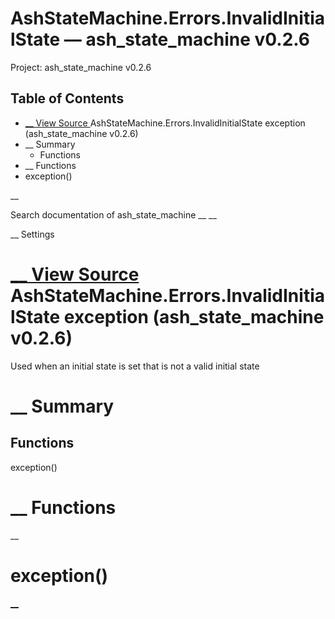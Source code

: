 # AshStateMachine.Errors.InvalidInitialState — ash_state_machine v0.2.6

Project: ash_state_machine v0.2.6

## Table of Contents

- [ __ View Source ](external_link) AshStateMachine.Errors.InvalidInitialState exception (ash_state_machine v0.2.6)
- __ Summary
  - Functions
- __ Functions
- exception()

__

Search documentation of ash_state_machine __ __

__ Settings

#  [ __ View Source ](external_link) AshStateMachine.Errors.InvalidInitialState exception (ash_state_machine v0.2.6)

Used when an initial state is set that is not a valid initial state

#  __ Summary

##  Functions

exception()

#  __ Functions

__

# exception()

[ __](external_link)
